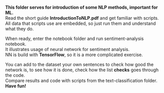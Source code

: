 **This folder serves for introduction of some NLP methods, important for ML.**  
Read the short guide **IntroductionToNLP.pdf** and get familiar with scripts.  
All data that scripts use are embedded, so just run them and understand what they do.  

When ready, enter the notebook folder and run sentiment-analysis notebook.  
It illustrates usage of neural network for sentiment analysis.  
NN is build with **TensorFlow**, so it is a more complicated exercise.  

You can add to the dataset your own sentences to check how good the network is, to see how it is done, check how the list **checks** goes through the code.  
Compare results and code with scripts from the text-classification folder.  
**Have fun!**
